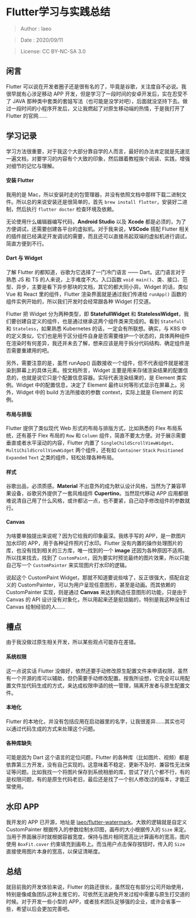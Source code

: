 # Flutter学习与实践总结

> Author : laeo

> Date   : 2020/09/11

> License: CC BY-NC-SA 3.0

## 闲言

Flutter 可以说在开发者圈子还是很有名的了，毕竟是谷歌，关注度自不必说。我很早就有心涉足移动 APP 开发，但是学习了一段时间的安卓开发后，实在忍受不了 JAVA 那种类中套类的套娃写法（也可能是没学对吧），后面就没坚持下去。做过一段时间的小程序开发后，又让我燃起了对原生移动端的热情，于是我打开了 Flutter 的官网……

## 学习记录

学习方法很重要，对于我这个大部分靠自学的人而言，最好的办法肯定就是先速览一遍文档，对要学习的内容有个大致的印象，然后跟着教程挨个阅读、实践，增强对细节的记忆与理解。

#### 安装 Flutter

我用的是 Mac，所以安装时走的包管理器，并没有依照文档中那样下载二进制文件。所以总的来说安装还是很简单的，首先 `brew install flutter`，安装好二进制，然后执行 `flutter docter` 检查环境及依赖。

无论使用什么编辑器编写代码，**Android Studio** 以及 **Xcode** 都是必须的，为了方便调试，还需要创建各平台的虚拟机。对于我来说，**VSCode** 搭配 Flutter 相关的插件就已经满足开发调试的需要，而且还可以直接吊起双端的虚拟机进行调试，简直方便到不行。

#### Dart 与 Widget

了解 Flutter 的都知道，谷歌为它选择了一门冷门语言 —— Dart。这门语言对于熟悉 JS 和 TS 的人来说，上手难度不大。入口函数 `void main()`、类、接口、范型、异步，主要是看下异步那块的文档，其它的都大同小异。Widget 的话，类似 Vue 和 React 里的组件，Flutter 渲染界面就是通过我们传递给 `runApp()` 函数的组件实例开始的，所以我们开发时会经常跟各种 Widget 打交道。

Flutter 把 Widget 分为两种类型，即 **StatefullWidget** 和 **StatelessWidget**，我们要创建自定义的组件，也是通过继承这两个组件类来完成的。看到 `Statefull` 和 `Stateless`，如果熟悉 Kubernetes 的话，一定会有所联想。确实，与 K8S 中的定义类似，它们也是用于区分组件自身是否需要维护一个状态的，具体两种组件在渲染时有何差异，我还并未去了解，想来应该是用于拆分代码结构、确定组件是否需要重建用的吧。

另外，需要注意的是，虽然 runApp() 函数接收一个组件，但不代表组件就是被渲染到屏幕上的具体元素。按文档所言，Widget 主要是用来存储渲染结果的配置信息的，也就是说它只是个配置信息容器。实际代表渲染结果的，是 Element 类实例。Widget 中的配置信息，决定了 Element 最终以何等形式显示在屏幕上。另外，Widget 中的 build 方法所接收的参数 context，实际上就是 Element 的实例。

#### 布局与排版

Flutter 提供了类似现代 Web 形式的布局与排版方式，比如熟悉的 Flex 布局系统，还有基于 Flex 布局的 `Row` 和 `Column` 组件，简直不要太方便。对于展示需要垂直或者水平滚动的内容，Flutter 内置了 `SingleChildScrollViewWidget`、`MultiChildScrollViewWidget` 两个组件，还有如 `Container` `Stack` `Positioned` `Expanded` `Text` 之类的组件，轻松处理各种布局。


#### 样式

谷歌出品，必须质感。**Material** 不出意外的成为默认设计风格，当然为了兼容苹果设备，谷歌另外提供了一套风格组件 **Cupertino**。当然现代移动 APP 应用都很难说清自己用了什么风格，或许都沾一点，也不要紧，自己动手修改组件的参数就行。

#### Canvas

为啥要单独提出来说呢？因为它给我的印象最深。我练手写的 APP，是一款图片加水印的 APP，用于各种证件照片打水印。Flutter 没有内置的操作处理图片的库，也没有找到相关的三方库，唯一找到的一个 **image** 还因为各种原因不适用。所以找来找去，找到了 `CustomPaint`，因为要实时预览最终的图片效果，所以只能自己写一个 `CustomPainter` 来实现图片打水印的逻辑。

说起这个 CustomPaint Widget，那就不知道要说些啥了，反正很强大，搭配自定义的 CustomPainter，可以为用户呈现任意图形，甚至是动画。而其依赖的 CustomPainter 实现，则是通过 **Canvas** 来达到构造任意图形的功能，只是由于 Canvas 的 API 设计没有对象化，所以用起来还是挺烧脑的，特别是我这种没有过 Canvas 绘制经验的人……

## 槽点

由于我没做过原生相关开发，所以某些观点可能存在差错。

#### 系统权限

这一点说实话 Flutter 没做好，依然还要手动修改原生配置文件来申请权限，虽然有一个开源的库可以辅助，但仍需要手动修改配置。按我所设想，它完全可以用配置文件加代码生成的方式，来达成权限申请的统一管理，隔离开发者与原生配置文件。

#### 本地化

Flutter 的本地化，并没有包括应用在启动器里的名字，让我很差异……其实也可以通过代码生成的方式来处理这个问题。

#### 各种库缺失

可能是因为 Dart 这个语言的定位问题，Flutter 的各种库（比如图片、视频）都是依靠第三方开发，没有自己实现的。这意味着不稳定、更新不及时、兼容性无法保证等问题。比如我找一个将图片保存到系统相册的库，尝试了好几个都不行，有的是权限问题，有的是原生代码老旧，最后还是找了一个别人修改过的版本，才能正常使用。

## 水印 APP

我开发的 APP 已开源，地址是 [laeo/flutter-watermark](https://github.com/laeo/flutter-watermark)。大致的逻辑就是自定义 CustomPainter 根据传入的参数绘制水印图，画布的大小根据传入的 `Size` 来定。当用于界面展示时就根据容器宽度，保持与图片相同宽高比计算画布的宽高，图片使用 `BoxFit.cover` 约束填充到画布上。而当用户点击保存按钮时，传入的 `Size` 直接使用图片本身的宽高，以保证清晰度。

## 总结

就目前我的开发体验来说，Flutter 的路还很长，虽然现在有部分公司开始使用，特别是像咸鱼团队这种主推它的，可依然无法避免开发过程中需要与原生打交道的时候。对于开发一些小型的 APP，或者技术团队足够强的企业，或许会省事一些，希望以后会更加完善吧。
